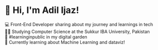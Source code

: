 # 👋 Hi, I'm Adil Ijaz!

💻 Front-End Developer sharing about my journey and learnings in tech<br>
👨‍🎓 Studying Computer Science at the Sukkur IBA University, Pakistan<br>
📖 #learninginpublic in my digital garden<br>
💭 Currently learning about Machine Learning and dataviz!
